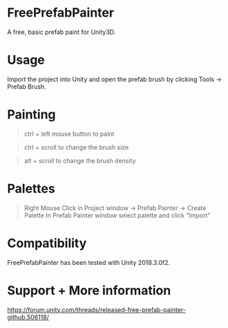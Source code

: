 
# FreePrefabPainter
A free, basic prefab paint for Unity3D.

# Usage

Import the project into Unity and open the prefab brush by clicking Tools -> Prefab Brush.

# Painting

> ctrl + left mouse button to paint

> ctrl + scroll to change the brush size

> alt + scroll to change the brush density


# Palettes

> Right Mouse Click in Project window -> Prefab Painter -> Create Palette
> In Prefab Painter window select palette and click "Import"

# Compatibility
FreePrefabPainter has been tested with Unity 2018.3.0f2.

# Support + More information
https://forum.unity.com/threads/released-free-prefab-painter-github.506118/
